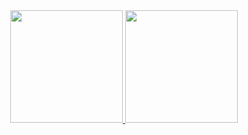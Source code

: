 <div style="display: flex; justify-content: center;">
  <a href="https://github.com/ruimachado23">
    <img height="180em" src="https://github-readme-stats.vercel.app/api?username=ruimachado23&theme=tokyonight&show_icons=true" />
    <img height="180em" src="https://github-readme-stats.vercel.app/api/top-langs/?username=ruimachado23&theme=tokyonight&layout=compact" />
  </a>
</div>

